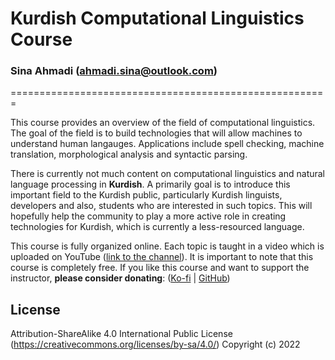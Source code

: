 # Kurdish Computational Linguistics Course
### Sina Ahmadi (ahmadi.sina@outlook.com)
=======================================================

This course provides an overview of the field of computational linguistics. The goal of the field is to build technologies that will allow machines to understand human langauges. Applications include spell checking, machine translation, morphological analysis and syntactic parsing. <br>

There is currently not much content on computational linguistics and natural language processing in <b>Kurdish</b>. A primarily goal is to introduce this important field to the Kurdish public, particularly Kurdish linguists, developers and also, students who are interested in such topics. This will hopefully help the community to play a more active role in creating technologies for Kurdish, which is currently a less-resourced language. <br>

This course is fully organized online. Each topic is taught in a video which is uploaded on YouTube (<a href="https://www.youtube.com/channel/UCEnbUkiYHKxTvAeNRTVhxIQ" target="_blank">link to the channel</a>). It is important to note that this course is completely free. If you like this course and want to support the instructor, <b>please consider donating</b>: (<a href="https://ko-fi.com/sinaahmadi" href="_blank">Ko-fi</a> | <a href="https://github.com/sponsors/sinaahmadi/" target="_blank">GitHub</a>)<br>

## License

Attribution-ShareAlike 4.0 International Public License (https://creativecommons.org/licenses/by-sa/4.0/)
Copyright (c) 2022